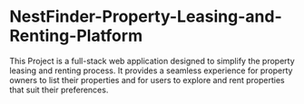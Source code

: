 # NestFinder-Property-Leasing-and-Renting-Platform
This Project is a full-stack web application designed to simplify the property leasing and renting process. It provides a seamless experience for property owners to list their properties and for users to explore and rent properties that suit their preferences.
